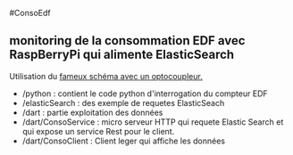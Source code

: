 #ConsoEdf 
## monitoring de la consommation EDF avec RaspBerryPi qui alimente ElasticSearch

Utilisation du [fameux schéma avec un optocoupleur.](http://lhuet.github.io/blog/2014/01/montage-teleinfo.html)  

 - /python : contient le code python d'interrogation du compteur EDF 
 - /elasticSearch : des exemple de requetes ElasticSeach
 - /dart : partie exploitation des données
 - /dart/ConsoService : micro serveur HTTP qui requete Elastic Search et qui expose un service Rest pour le client. 
 - /dart/ConsoClient : Client leger qui affiche les données